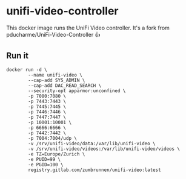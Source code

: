 # unifi-video-controller

This docker image runs the UniFi Video controller. It's a fork from pducharme/UniFi-Video-Controller :+1:

## Run it

```
docker run -d \
        --name unifi-video \
        --cap-add SYS_ADMIN \
        --cap-add DAC_READ_SEARCH \
        --security-opt apparmor:unconfined \
        -p 7080:7080 \
        -p 7443:7443 \
        -p 7445:7445 \
        -p 7446:7446 \
        -p 7447:7447 \
        -p 10001:10001 \
        -p 6666:6666 \
        -p 7442:7442 \
        -p 7004:7004/udp \
        -v /srv/unifi-video/data:/var/lib/unifi-video \
        -v /srv/unifi-video/videos:/var/lib/unifi-video/videos \
        -e TZ=Europe/Zurich \
        -e PUID=99 \
        -e PGID=100 \
        registry.gitlab.com/zumbrunnen/unifi-video:latest
```
